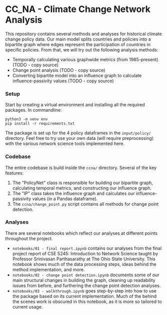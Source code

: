 # CC_NA - Climate Change Network Analysis
This repository contains several methods and analyses for historical climate change policy data.
Our main model splits countries and policies into a bipartite graph where edges represent the participation of countries in specific policies.
From that, we will try out the following analysis methods:
- Temporally calculating various graphwide metrics (from 1985-present) (TODO - copy source)
- Change point analysis (TODO - copy source)
- Converting bipartite model into an influence graph to calculate influence-passivity values (TODO - copy source)

### Setup

Start by creating a virtual environment and installing all the required packages. In commandline:

```
python3 -m venv env
pip install -r requirements.txt
```

The package is set up for the 4 policy dataframes in the `input/policy/` directory.
Feel free to try use your own data (will require preprocessing) with the various network science tools implemented here.

### Codebase

The entire codebase is build inside the `ccna/` directory. Several of the key features:
1. The "PolicyNet" class is responsible for building our bipartite graph, calculating temporal metrics, and constructing our influence graph.
2. The "IP" class takes the influence graph and calculates our influence-passivity values (in a Pandas dataframe).
3. The `ccna/change_point.py` script contains all methods for change point detection.

### Analyses

There are several notebooks which reflect our analyses at different points throughout the project.
- `notebooks/01 - final report.ipynb` contains our analyses from the final project report of CSE 5245: Introduction to Network Science taught by Professor Srinivasan Parthasarathy at The Ohio State University. This notebook shows much of the data processing steps, ideas behind the method implementation, and more.
- `notebooks/02 - change point detection.ipynb` documents some of our main structural changes in building the graph, cleaning up readability issues from before, and furthering the change point detection analyses.
- `notebooks/03 - walkthrough.ipynb` goes step-by-step into how to use the package based on its current implementation. Much of the behind the scenes work is obscured in this notebook, as it is more so tailored to current usage.
